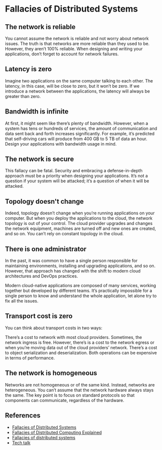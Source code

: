# Fallacies of Distributed Systems

## The network is reliable
You cannot assume the network is reliable and not worry about network issues. The truth is that networks are more reliable than they used to be. However, they aren’t 100% reliable. When designing and writing your applications, don’t forget to account for network failures.

## Latency is zero
Imagine two applications on the same computer talking to each other. The latency, in this case, will be close to zero, but it won’t be zero. If we introduce a network between the applications, the latency will always be greater than zero.

## Bandwidth is infinite
At first, it might seem like there’s plenty of bandwidth. However, when a system has tens or hundreds of services, the amount of communication and data sent back and forth increases significantly. For example, it’s predicted that self-driving cars will produce from 400 GB to 5 TB of data an hour. Design your applications with bandwidth usage in mind.

## The network is secure
This fallacy can be fatal. Security and embracing a defense-in-depth approach must be a priority when designing your applications. It’s not a question if your system will be attacked; it’s a question of when it will be attacked.

## Topology doesn't change
Indeed, topology doesn’t change when you’re running applications on your computer. But when you deploy the applications to the cloud, the network topology is out of your control. The cloud provider upgrades and changes the network equipment, machines are turned off and new ones are created, and so on. You can’t rely on constant topology in the cloud.

## There is one administrator
In the past, it was common to have a single person responsible for maintaining environments, installing and upgrading applications, and so on. However, that approach has changed with the shift to modern cloud architectures and DevOps practices.

Modern cloud-native applications are composed of many services, working together but developed by different teams. It’s practically impossible for a single person to know and understand the whole application, let alone try to fix all the issues.

## Transport cost is zero
You can think about transport costs in two ways:

There’s a cost to network with most cloud providers. Sometimes, the network ingress is free. However, there’s is a cost to the network egress or when you’re moving data out of the cloud providers’ network.
There’s a cost to object serialization and deserialization. Both operations can be expensive in terms of performance.

## The network is homogeneous
Networks are not homogeneous or of the same kind. Instead, networks are heterogeneous. You can’t assume that the network hardware always stays the same.
The key point is to focus on standard protocols so that components can communicate, regardless of the hardware.

## References
- [Fallacies of Distributed Systems](https://architecturenotes.co/fallacies-of-distributed-systems/)
- [Fallacies of Distributed Computing Explained](https://arnon.me/wp-content/uploads/Files/fallacies.pdf)
- [Fallacies of distributed systems](https://blogs.oracle.com/developers/post/fallacies-of-distributed-systems)
- [Tech talk](https://web.archive.org/web/20171107014323/http://blog.fogcreek.com/eight-fallacies-of-distributed-computing-tech-talk/)
